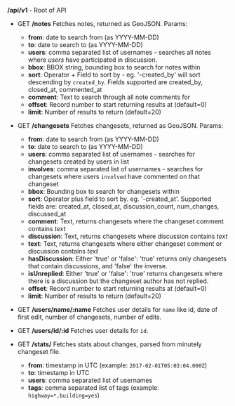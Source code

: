 **/api/v1** - Root of API

 - GET **/notes** Fetches notes, returned as GeoJSON. Params:
   - **from**: date to search from (as YYYY-MM-DD)
   - **to**: date to search to (as YYYY-MM-DD)
   - **users**: comma separated list of usernames - searches all notes where _users_ have participated in discussion.
   - **bbox**: BBOX string, bounding box to search for notes within
   - **sort**: Operator + Field to sort by - eg. '-created_by' will sort descending by `created_by`. Fields supported are created_by, closed_at, commented_at
   - **comment**: Text to search through all note comments for
   - **offset**: Record number to start returning results at (default=0)
   - **limit**: Number of results to return (default=20)

 - GET **/changesets** Fetches changesets, returned as GeoJSON. Params:
   - **from**: date to search from (as YYYY-MM-DD)
   - **to**: date to search to (as YYYY-MM-DD)
   - **users**: comma separated list of usernames - searches for changesets created by users in list
   - **involves**: comma separated list of usernames - searches for changesets where users `involved` have commented on that changeset
   - **bbox**: Bounding box to search for changesets within
   - **sort**: Operator plus field to sort by. eg. '-created_at'. Supported fields are: created_at, closed_at, discussion_count, num_changes, discussed_at
   - **comment**: Text, returns changesets where the changeset comment contains _text_
   - **discussion**: Text, returns changesets where discussion contains _text_
   - **text**: Text, returns changesets where either changeset comment or discussion contains _text_
   - **hasDiscussion**: Either 'true' or 'false': 'true' returns only changesets that contain discussions, and 'false' the inverse.
   - **isUnreplied**: Either 'true' or 'false': 'true' returns changesets where there is a discussion but the changeset author has not replied.
   - **offset**: Record number to start returning results at (default=0)
   - **limit**: Number of results to return (default=20)

- GET **/users/name/:name** Fetches user details for `name` like id, date of first edit, number of changesets, number of edits.

- GET **/users/id/:id** Fetches user details for `id`.

- GET **/stats/** Fetches stats about changes, parsed from minutely changeset file.
  - **from**: timestamp in UTC (example: `2017-02-01T05:03:04.000Z`)
  - **to**: timestamp in UTC
  - **users**: comma separated list of usernames
  - **tags**: comma separated list of tags (example: `highway=*,building=yes`)

